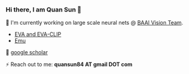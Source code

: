 ### Hi there, I am Quan Sun 👋

<!-- <img src="https://komarev.com/ghpvc/?username=Quan-Sun&label=Profile%20views&color=0e75b6&style=flat" alt="Quan-Sun" /> -->

🌱 I'm currently working on large scale neural nets @ [BAAI Vision Team](https://github.com/baaivision).
- [EVA and EVA-CLIP](https://github.com/baaivision/EVA)
- [Emu](https://github.com/baaivision/Emu)

🔭 [google scholar](https://scholar.google.com/citations?user=pVKiHdEAAAAJ&hl=en)

⚡ Reach out to me: **quansun84 AT gmail DOT com**

<!-- [![Quan-Sun's github stats](https://github-readme-stats.vercel.app/api?username=Quan-Sun)](https://github.com/anuraghazra/github-readme-stats) -->
